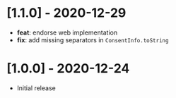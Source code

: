 # [1.1.0] - 2020-12-29

- **feat**: endorse web implementation
- **fix**: add missing separators in `ConsentInfo.toString`

# [1.0.0] - 2020-12-24

- Initial release
